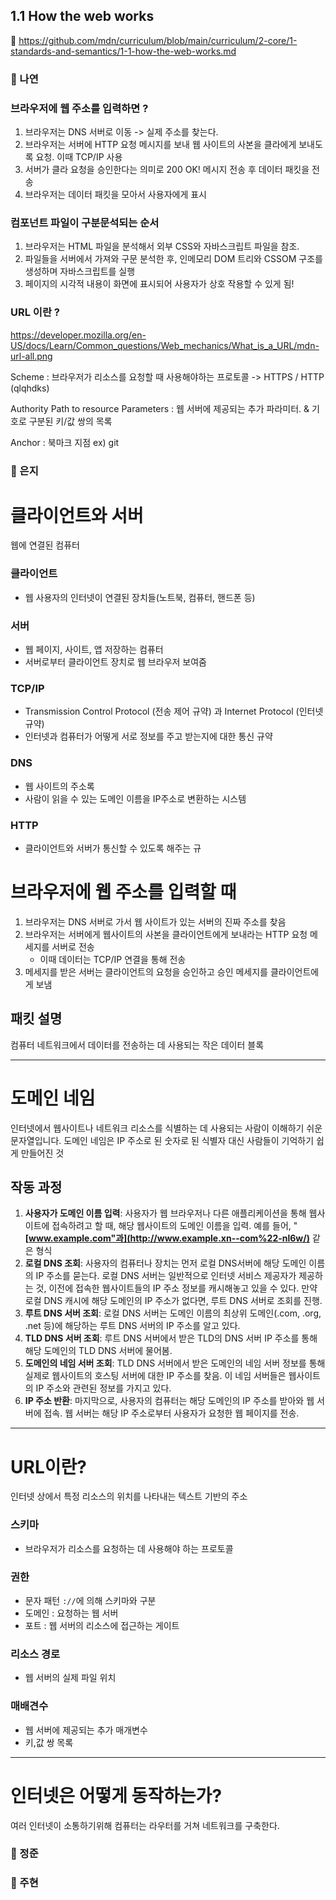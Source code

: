 ## 1.1 How the web works

🔗 https://github.com/mdn/curriculum/blob/main/curriculum/2-core/1-standards-and-semantics/1-1-how-the-web-works.md

### 📝 나연

### 브라우저에 웹 주소를 입력하면 ?

1. 브라우저는 DNS 서버로 이동 -> 실제 주소를 찾는다.
2. 브라우저는 서버에 HTTP 요청 메시지를 보내 웹 사이트의 사본을 클라에게 보내도록 요청. 이때 TCP/IP 사용
3. 서버가 클라 요청을 승인한다는 의미로 200 OK! 메시지 전송 후 데이터 패킷을 전송
4. 브라우저는 데이터 패킷을 모아서 사용자에게 표시

### 컴포넌트 파일이 구분문석되는 순서

1. 브라우저는 HTML 파일을 분석해서 외부 CSS와 자바스크립트 파일을 참조.
2. 파일들을 서버에서 가져와 구문 분석한 후, 인메모리 DOM 트리와 CSSOM 구조를 생성하며 자바스크립트를 실행
3. 페이지의 시각적 내용이 화면에 표시되어 사용자가 상호 작용할 수 있게 됨!

### URL 이란 ?

https://developer.mozilla.org/en-US/docs/Learn/Common_questions/Web_mechanics/What_is_a_URL/mdn-url-all.png

Scheme : 브라우저가 리소스를 요청할 때 사용해야하는 프로토콜 -> HTTPS / HTTP (qlqhdks)

Authority
Path to resource
Parameters : 웹 서버에 제공되는 추가 파라미터. & 기호로 구분된 키/값 쌍의 목록

Anchor : 북마크 지점 ex) git

### 📝 은지
# 클라이언트와 서버

웹에 연결된 컴퓨터

### 클라이언트

- 웹 사용자의 인터넷이 연결된 장치들(노트북, 컴퓨터, 핸드폰 등)

### 서버

- 웹 페이지, 사이트, 앱 저장하는 컴퓨터
- 서버로부터 클라이언트 장치로 웹 브라우저 보여줌

### TCP/IP

- Transmission Control Protocol (전송 제어 규약) 과 Internet Protocol (인터넷 규약)
- 인터넷과 컴퓨터가 어떻게 서로 정보를 주고 받는지에 대한 통신 규약

### DNS

- 웹 사이트의 주소록
- 사람이 읽을 수 있는 도메인 이름을 IP주소로 변환하는 시스템

### **HTTP**

- 클라이언트와 서버가 통신할 수 있도록 해주는 규

# 브라우저에 웹 주소를 입력할 때

1. 브라우저는 DNS 서버로 가서 웹 사이트가 있는 서버의 진짜 주소를 찾음
2. 브라우저는 서버에게 웹사이트의 사본을 클라이언트에게 보내라는 HTTP 요청 메세지를 서버로 전송 
    - 이때 데이터는 TCP/IP 연결을 통해 전송
3. 메세지를 받은 서버는 클라이언트의 요청을 승인하고 승인 메세지를 클라이언트에게 보냄

## 패킷 설명

컴퓨터 네트워크에서 데이터를 전송하는 데 사용되는 작은 데이터 블록

---

# 도메인 네임

인터넷에서 웹사이트나 네트워크 리소스를 식별하는 데 사용되는 사람이 이해하기 쉬운 문자열입니다. 도메인 네임은 IP 주소로 된 숫자로 된 식별자 대신 사람들이 기억하기 쉽게 만들어진 것

## 작동 과정

1. **사용자가 도메인 이름 입력**: 사용자가 웹 브라우저나 다른 애플리케이션을 통해 웹사이트에 접속하려고 할 때, 해당 웹사이트의 도메인 이름을 입력. 예를 들어, "**[www.example.com"과](http://www.example.xn--com%22-nl6w/)** 같은 형식
2. **로컬 DNS 조회**: 사용자의 컴퓨터나 장치는 먼저 로컬 DNS서버에 해당 도메인 이름의 IP 주소를 묻는다. 로컬 DNS 서버는 일반적으로 인터넷 서비스 제공자가 제공하는 것, 이전에 접속한 웹사이트들의 IP 주소 정보를 캐시해놓고 있을 수 있다. 만약 로컬 DNS 캐시에 해당 도메인의 IP 주소가 없다면, 루트 DNS 서버로 조회를 진행.
3. **루트 DNS 서버 조회**: 로컬 DNS 서버는 도메인 이름의 최상위 도메인(.com, .org, .net 등)에 해당하는 루트 DNS 서버의 IP 주소를 알고 있다.
4. **TLD DNS 서버 조회**: 루트 DNS 서버에서 받은 TLD의 DNS 서버 IP 주소를 통해 해당 도메인의 TLD DNS 서버에 물어봄. 
5. **도메인의 네임 서버 조회**: TLD DNS 서버에서 받은 도메인의 네임 서버 정보를 통해 실제로 웹사이트의 호스팅 서버에 대한 IP 주소를 찾음. 이 네임 서버들은 웹사이트의 IP 주소와 관련된 정보를 가지고 있다.
6. **IP 주소 반환**: 마지막으로, 사용자의 컴퓨터는 해당 도메인의 IP 주소를 받아와 웹 서버에 접속. 웹 서버는 해당 IP 주소로부터 사용자가 요청한 웹 페이지를 전송.

---

# **URL이란?**

인터넷 상에서 특정 리소스의 위치를 나타내는 텍스트 기반의 주소


### 스키마

- 브라우저가 리소스를 요청하는 데 사용해야 하는 프로토콜

### 권한

- 문자 패턴 `://`에 의해 스키마와 구분
- 도메인 : 요청하는 웹 서버
- 포트 : 웹 서버의 리소스에 접근하는 게이트

### 리소스 경로

- 웹 서버의 실제 파일 위치

### 매배견수

- 웹 서버에 제공되는 추가 매개변수
- 키,값 쌍 목록

---

# 인터넷은 어떻게 동작하는가?

여러 인터넷이 소통하기위해 컴퓨터는 라우터를 거쳐 네트워크를 구축한다.

### 📝 정준

### 📝 주현

